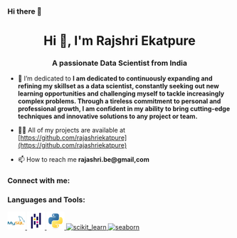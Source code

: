 ### Hi there 👋

<h1 align="center">Hi 👋, I'm Rajshri Ekatpure</h1>
<h3 align="center">A passionate Data Scientist from India</h3>

- 🌱 I’m dedicated to **I am dedicated to continuously expanding and refining my skillset as a data scientist, constantly seeking out new learning opportunities and challenging myself to tackle increasingly complex problems. Through a tireless commitment to personal and professional growth, I am confident in my ability to bring cutting-edge techniques and innovative solutions to any project or team.**

- 👨‍💻 All of my projects are available at [https://github.com/rajashriekatpure](https://github.com/rajashriekatpure)

- 📫 How to reach me **rajashri.be@gmail,com**

<h3 align="left">Connect with me:</h3>
<p align="left">
</p>

<h3 align="left">Languages and Tools:</h3>
<p align="left"> <a href="https://www.mysql.com/" target="_blank" rel="noreferrer"> <img src="https://raw.githubusercontent.com/devicons/devicon/master/icons/mysql/mysql-original-wordmark.svg" alt="mysql" width="40" height="40"/> </a> <a href="https://pandas.pydata.org/" target="_blank" rel="noreferrer"> <img src="https://raw.githubusercontent.com/devicons/devicon/2ae2a900d2f041da66e950e4d48052658d850630/icons/pandas/pandas-original.svg" alt="pandas" width="40" height="40"/> </a> <a href="https://www.python.org" target="_blank" rel="noreferrer"> <img src="https://raw.githubusercontent.com/devicons/devicon/master/icons/python/python-original.svg" alt="python" width="40" height="40"/> </a> <a href="https://scikit-learn.org/" target="_blank" rel="noreferrer"> <img src="https://upload.wikimedia.org/wikipedia/commons/0/05/Scikit_learn_logo_small.svg" alt="scikit_learn" width="40" height="40"/> </a> <a href="https://seaborn.pydata.org/" target="_blank" rel="noreferrer"> <img src="https://seaborn.pydata.org/_images/logo-mark-lightbg.svg" alt="seaborn" width="40" height="40"/> </a> </p>
